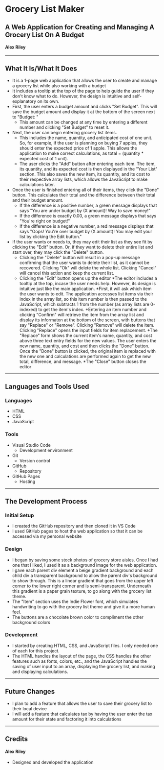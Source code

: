 # Grocery List Maker
## A Web Application for Creating and Managing A Grocery List On A Budget
#### Alex Riley
-----------------------------------------------------------------------------------------------------------------------------------------------------------------------
  ## What It Is/What It Does
  - It is a 1-page web application that allows the user to create and manage a grocery list while also working with a budget
  - It includes a tooltip at the top of the page to help guide the user if they don't know what to do. However, the design is intuitive and self-explanatory on its        own.
- First, the user enters a budget amount and clicks "Set Budget". This will save the budget amount and display it at the bottom of the screen next to "Budget: "
  - This amount can be changed at any time by entering a different number and clicking "Set Budget" to reset it.
- Next, the user can begin entering grocery list items.
  - This includes the name, quantity, and anticipated cost of one unit. So, for example, if the user is planning on buying 7 apples, they should enter the expected
      price of 1 apple. This allows the application to make correct calculations, as total = (quantity * expected cost of 1 unit).
  - The user clicks the "Add" button after entering each item. The item, its quantity, and its expected cost is then displayed in the "Your List" section. This also saves the new item, its quantity, and its cost to their respective array lists, which allows the JavaScript to make calculations later. 
- Once the user is finished entering all of their items, they click the "Done" button. This calculates their total and the difference between their total and their budget amount.
  - If the difference is a positive number, a green message displays that says "You are under budget by (X amount)! Way to save money!"
  - If the difference is exactly 0.00, a green message displays that says "You're right on budget!"
  - If the difference is a negative number, a red message displays that says "Oops! You're over budget by (X amount)! You may edit your list by clicking the Edit button."
- If the user wants or needs to, they may edit their list as they see fit by clicking the "Edit" button. Or, if they want to delete their entire list and start over,
  they may click the "Delete" button. 
  - Clicking the "Delete" button will result in a pop-up message confirming that the user wants to delete their list, as it cannot be recovered. Clicking "Ok" will delete the whole list. Clicking "Cancel" will cancel this action and keep the current list.
  - Clicking the "Edit" button opens up the editor
    *The editor includes a tooltip at the top, incase the user needs help. However, its design is intuitive just like the main application.
    *First, it will ask which item the user wants to edit. The application accesses list items via their index in the array list, so this item number is then passed to the JavaScript, which subtracts 1 from the number (as array lists are 0-indexed) to get the item's index.
    +Entering an item number and clicking "Confirm" will retrieve the item from the array list and display its informaton at the bottom of the screen, with buttons
    that say "Replace" or "Remove". Clicking "Remove" will delete the item. Clicking "Replace" opens the input fields for item replacement.
    +The "Replace" form shows the current item's name, quantity, and cost above three text entry fields for the new values. The user enters the new name, quantity, and
    cost and then clicks the "Done" button. Once the "Done" button is clicked, the original item is replaced with the new one and calculations are performed again to
    get the new total, difference, and message.
    *The "Close" button closes the editor
-----------------------------------------------------------------------------------------------------------------------------------------------------------------------
## Languages and Tools Used
### Languages
- HTML
- CSS
- JavaScript
### Tools
- Visual Studio Code
  - Development environment
- Git
  - Version control
- GitHub
  - Repository
- GitHub Pages
  - Hosting
-----------------------------------------------------------------------------------------------------------------------------------------------------------------------
## The Development Process
### Initial Setup
- I created the GitHub repository and then cloned it in VS Code
- I used GitHub pages to host the web application so that it can be accessed via my personal website
### Design
- I began by saving some stock photos of grocery store aisles. Once I had one that I liked, I used it as a background image for the web application.
- I gave each parent div element a beige gradient background and each child div a transparent background to allow the parent div's background to show through.
  This is a linear gradient that goes from the upper left corner to the lower right corner and is semi-transparent. Underneath this gradient is a paper grain
  texture, to go along with the grocery list theme.
- The "Item" section uses the Indie Flower font, which simulates handwriting to go with the grocery list theme and give it a more human feel.
- The buttons are a chocolate brown color to compliment the other background colors 
### Development
- I started by creating HTML, CSS, and JavaScript files. I only needed one of each for this project.
- The HTML handles the layout of the page, the CSS handles the other features such as fonts, colors, etc., and the JavaScript handles the saving of user input to an
  array, displaying the grocery list, and making and displaying calculations. 
-----------------------------------------------------------------------------------------------------------------------------------------------------------------------
## Future Changes
-  I plan to add a feature that allows the user to save their grocery list to their local device
-  I will add a feature that calculates tax by having the user enter the tax amount for their state and factoring it into calculations
-----------------------------------------------------------------------------------------------------------------------------------------------------------------------
## Credits
#### Alex Riley
- Designed and developed the application
